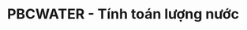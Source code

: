 ---
layout: post
title:  "PBCWATER - Tính toán lượng nước"
categories: [heap, dp, data-structure]
code: PBCWATER
src: PBCWATER.cpp
---